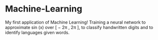 # Machine-Learning
My first application of Machine Learning! Training a neural network to approximate  sin (x)  over  [ − 2π , 2π ],  to classify handwritten digits and to identify languages given words.
